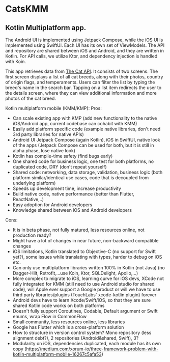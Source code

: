 # CatsKMM

## Kotlin Multiplatform app.

The Android UI is implemented using Jetpack Compose, while the iOS UI is implemented using SwiftUI. Each UI has its own set of ViewModels. The API and repository are shared between iOS and Android, and they are written in Kotlin. For API calls, we utilize Ktor, and dependency injection is handled with Koin.

This app retrieves data from [The Cat API](https://thecatapi.com). It consists of two screens. The first screen displays a list of all cat breeds, along with their photos, country of origin flags, and temperaments. Users can filter the list by typing the breed's name in the search bar. Tapping on a list item redirects the user to the details screen, where they can view additional information and more photos of the cat breed.


Kotlin multiplatform mobile (KMM/KMP):
Pros:
- Can scale existing app with KMP (add new functionality to the native iOS/Android app, current codebase can cohabit with KMM)
- Easily add platform specific code (example native libraries, don't need 3rd party libraries for native APIs)
- Android UI Jetpack Compose (again Kotlin), iOS in SwiftUI, native look of the apps (Jetpack Compose can be used for both, but it is still in alpha phase, lose native look)
- Kotlin has compile-time safety (find bugs early)
- One shared code for business logic, one test for both platforms, no duplicated code, DRY (don't repeat yourself)
- Shared code: networking, data storage, validation, business logic (both platform similar/identical use cases, code that is decoupled from underlying platform)
- Speeds up development time, increase productivity
- Build native code, native performance (better than Flutter, ReactNative,..)
- Easy adoption for Android developers
- Knowledge shared between iOS and Android developers


Cons:
- It is in beta phase, not fully matured, less resources online, not production ready?
- Might have a lot of changes in near future, non-backward compatible changes
- iOS limitations, Kotlin translated to Objective-C (no support for Swift yet?), some issues while translating with types, harder to debug on iOS etc.
- Can only use multiplatform libraries written 100% in Kotlin (not Java) (no Dagger-Hilt, Retrofit,...use Koin, Ktor, SQLDelight, Apollo,...)
- More complex to migrate to iOS, learning curve for iOS devs, XCode not fully integrated for KMM (still need to use Android studio for shared code), will Apple ever support a Google product or will we have to use third party libraries/plugins (TouchLabs' xcode-kotlin plugin) forever
- Android devs have to learn Xcode/Swift/iOS, so that they are sure shared Kotlin code works on both platforms
- Doesn't fully support Coroutines, Codable, Default argument or Swift enums, wrap Flow in CommonFlow
- Small community, less resources online, less libraries
- Google has Flutter which is a cross-platform solution
- How to structure in version control system? Mono repository (less alignment debt?), 2 repositories (Android&shared, Swift), 3?
- Modularity on iOS, dependencies duplicated, each module has its own copy (https://medium.com/xorum-io/three-framework-problem-with-kotlin-multiplatform-mobile-16267c5afa53)